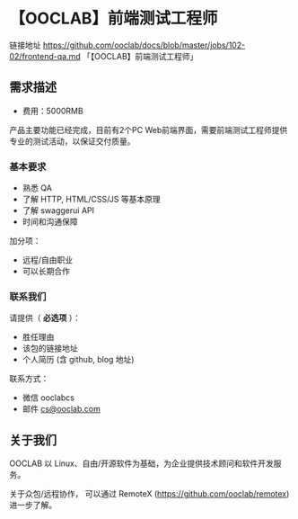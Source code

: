 # 【OOCLAB】前端测试工程师

链接地址 https://github.com/ooclab/docs/blob/master/jobs/102-02/frontend-qa.md 「【OOCLAB】前端测试工程师」

## 需求描述

- 费用：5000RMB

产品主要功能已经完成，目前有2个PC Web前端界面，需要前端测试工程师提供专业的测试活动，以保证交付质量。

### 基本要求

- 熟悉 QA
- 了解 HTTP, HTML/CSS/JS 等基本原理
- 了解 swaggerui API
- 时间和沟通保障

加分项：
- 远程/自由职业
- 可以长期合作

### 联系我们

请提供（ **必选项** ）：
- 胜任理由
- 该包的链接地址
- 个人简历 (含 github, blog 地址)

联系方式：
- 微信 ooclabcs
- 邮件 cs@ooclab.com

## 关于我们

OOCLAB 以 Linux、自由/开源软件为基础，为企业提供技术顾问和软件开发服务。

关于众包/远程协作，
可以通过 RemoteX (https://github.com/ooclab/remotex) 进一步了解。
